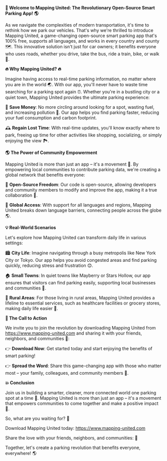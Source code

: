 **🚀 Welcome to Mapping United: The Revolutionary Open-Source Smart Parking App! 🌎**

As we navigate the complexities of modern transportation, it's time to rethink how we park our vehicles. That's why we're thrilled to introduce Mapping United, a game-changing open-source smart parking app that's 100% free, supports all languages, and works in every country and county 🗺️. This innovative solution isn't just for car owners; it benefits everyone who uses roads, whether you drive, take the bus, ride a train, bike, or walk 👣.

**🔥 Why Mapping United? 🔥**

Imagine having access to real-time parking information, no matter where you are in the world 🌏. With our app, you'll never have to waste time searching for a parking spot again ⏰. Whether you're in a bustling city or a quiet town, Mapping United provides the ultimate parking experience:

💸 **Save Money**: No more circling around looking for a spot, wasting fuel, and increasing pollution 🚗. Our app helps you find parking faster, reducing your fuel consumption and carbon footprint.

🕰️ **Regain Lost Time**: With real-time updates, you'll know exactly where to park, freeing up time for other activities like shopping, socializing, or simply enjoying the view 🏞️.

**🌎 The Power of Community Empowerment**

Mapping United is more than just an app – it's a movement 💪. By empowering local communities to contribute parking data, we're creating a global network that benefits everyone:

💬 **Open-Source Freedom**: Our code is open-source, allowing developers and community members to modify and improve the app, making it a true collaboration 🤝.

🌟 **Global Access**: With support for all languages and regions, Mapping United breaks down language barriers, connecting people across the globe 🌎.

**💡 Real-World Scenarios**

Let's explore how Mapping United can transform daily life in various settings:

🏙️ **City Life**: Imagine navigating through a busy metropolis like New York City or Tokyo. Our app helps you avoid congested areas and find parking quickly, reducing stress and frustration 😊.

🏠 **Small Towns**: In quiet towns like Mayberry or Stars Hollow, our app ensures that visitors can find parking easily, supporting local businesses and communities 🎉.

🌳 **Rural Areas**: For those living in rural areas, Mapping United provides a lifeline to essential services, such as healthcare facilities or grocery stores, making daily life easier 🏥.

**💸 The Call to Action**

We invite you to join the revolution by downloading Mapping United from https://www.mapping-united.com and sharing it with your friends, neighbors, and communities 📲:

👉 **Download Now**: Get started today and start enjoying the benefits of smart parking!

👉 **Spread the Word**: Share this game-changing app with those who matter most – your family, colleagues, and community members 👫.

**💥 Conclusion**

Join us in building a smarter, cleaner, more connected world one parking spot at a time 💪. Mapping United is more than just an app – it's a movement that empowers communities to come together and make a positive impact 🌟.

So, what are you waiting for? 🎉

Download Mapping United today: https://www.mapping-united.com

Share the love with your friends, neighbors, and communities: 👫

Together, let's create a parking revolution that benefits everyone, everywhere! 🌎